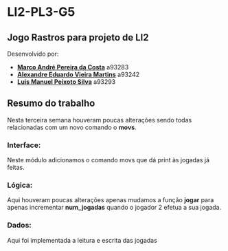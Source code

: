 # LI2-PL3-G5
## Jogo Rastros para projeto de LI2

Desenvolvido por:
  
- [**Marco André Pereira da Costa**](https://github.com/Mapc1) a93283
- [**Alexandre Eduardo Vieira Martins**](https://github.com/Alexmartins01) a93242
- [**Luis Manuel Peixoto Silva**](https://github.com/LuisMPSilva01) a93293

## Resumo do trabalho
Nesta terceira semana houveram poucas alterações sendo todas relacionadas com um novo comando o **movs**.

### Interface:

Neste módulo adicionamos o comando movs que dá print às jogadas já feitas.

### Lógica:

Aqui houveram poucas alterações apenas mudamos a função **jogar** para apenas incrementar **num_jogadas** quando o jogador 2 efetua a sua jogada. 

### Dados:

Aqui foi implementada a leitura e escrita das jogadas
